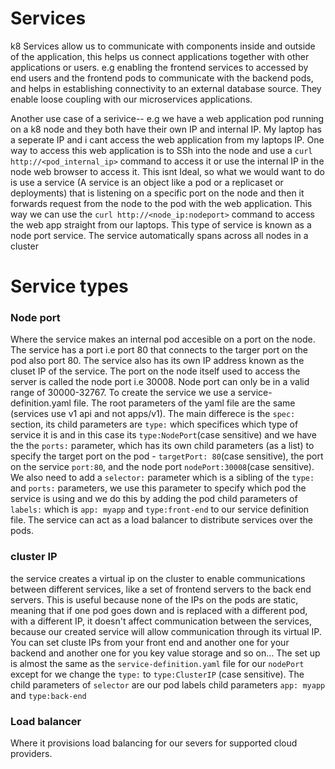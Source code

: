# Services

k8 Services allow us to communicate with components inside and outside of the application, this helps us connect applications together with other applications or users. e.g enabling the frontend services to accessed by end users and the frontend pods to communicate with the backend pods, and helps in establishing connectivity to an external database source. They enable loose coupling with our microservices applications.

Another use case of a serivice-- e.g we have a web application pod running on a k8 node and they both have their own IP and internal IP. My laptop has a seperate IP and i cant access the web application from my laptops IP. One way to access this web application is to SSh into the node and use a ```curl http://<pod_internal_ip>``` command to access it or use the internal IP in the node web browser to access it. This isnt Ideal, so what we would want to do is use a service (A service is an object like a pod or a replicaset or deployments) that is listening on a specific port on the node and then it forwards request from the node to the pod with the web application. This way we can use the ```curl http://<node_ip:nodeport>``` command to access the web app straight from our laptops. This type of service is known as a node port service. The service automatically spans across all nodes in a cluster

# Service types

### Node port

Where the service makes an internal pod accesible on a port on the node. The service has a port i.e port 80 that connects to the targer port on the pod also port 80. The service also has its own IP address known as the cluset IP of the service. The port on the node itself used to access the server is called the node port i.e 30008. Node port can only be in a valid range of 30000-32767. To create the service we use a service-definition.yaml file. The root parameters of the yaml file are the same (services use v1 api and not apps/v1). The main differece is the ```spec:``` section, its child parameters are ```type:``` which specifices which type of service it is and in this case its ```type:NodePort```(case sensitive) and we have the the ```ports:``` parameter, which has its own child parameters (as a list) to specify the target port on the pod - ```targetPort: 80```(case sensitive), the port on the service ```port:80```, and the node port ```nodePort:30008```(case sensitive). We also need to add a ```selector:``` parameter which is a sibling of the ```type:``` and ```ports:``` parameters, we use this parameter to specify which pod the service is using and we do this by adding the pod child parameters of ```labels:``` which is ```app: myapp``` and ```type:front-end``` to our service definition file. The service can act as a load balancer to distribute services over the pods.

### cluster IP

the service creates a virtual ip on the cluster to enable communications between different services, like a set of frontend servers to the back end servers. This is useful because none of the IPs on the pods are static, meaning that if one pod goes down and is replaced with a different pod, with a different IP, it doesn't affect communication between the services, because our created service will allow communication through its virtual IP. You can set cluste IPs from your front end and another one for your backend and another one for you key value storage and so on... The set up is almost the same as the ```service-definition.yaml``` file for our ```nodePort``` except for we change the ```type:``` to ```type:ClusterIP``` (case sensitive). The child parameters of ```selector``` are our pod labels child parameters ```app: myapp``` and ```type:back-end``` 

### Load balancer

Where it provisions load balancing for our severs for supported cloud providers.